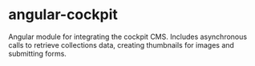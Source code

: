 # angular-cockpit
Angular module for integrating the cockpit CMS. Includes asynchronous calls to retrieve collections data, creating thumbnails for images and submitting forms.
